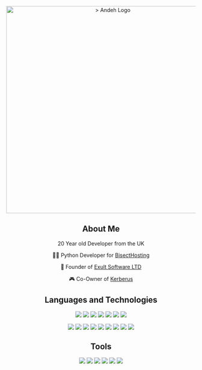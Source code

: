 <p align="center">
  <img src="https://github.com/AndehUK/AndehUK/blob/03683f734a195e584ee74f359dc812f17e6a6d05/rounded_banner.png" width="551" alt="> Andeh Logo">
</p>

<h2 align="center"> About Me </h2>

<p align="center"> 20 Year old Developer from the UK </p>
<p align="center">👨‍💻 Python Developer for <a href="https://bisecthosting.com/Exult" target="_blank">BisectHosting</a> </p>
<p align="center"> 🤝 Founder of <a href="https://exultsoftware.com" target="_blank">Exult Software LTD</a> </p>
<p align="center"> 🎮 Co-Owner of <a href="https://kerberus.gg" target="_blank">Kerberus</a> </p>

<h2 align="center"> Languages and Technologies </h2>

<p align="center">
  <img src="https://img.shields.io/badge/-Python-red?color=1c1c1f">
  <img src="https://img.shields.io/badge/-JavaScript-red?color=1c1c1f">
  <img src="https://img.shields.io/badge/-Java-red?color=1c1c1f">
  <img src="https://img.shields.io/badge/-HTML-red?color=1c1c1f">
  <img src="https://img.shields.io/badge/-CSS-red?color=1c1c1f">
  <img src="https://img.shields.io/badge/-SQL-red?color=1c1c1f">
  <img src="https://img.shields.io/badge/-PHP-red?color=1c1c1f">
</p>

<p align="center">
  <img src="https://img.shields.io/badge/-Git-red?color=da5657">
  <img src="https://img.shields.io/badge/-PostgreSQL-red?color=da5657">
  <img src="https://img.shields.io/badge/-MySQL-red?color=da5657">
  <img src="https://img.shields.io/badge/-Ubuntu-red?color=da5657">
  <img src="https://img.shields.io/badge/-NGINX-red?color=da5657">
  <img src="https://img.shields.io/badge/-Firebase-red?color=da5657">
  <img src="https://img.shields.io/badge/-Docker-red?color=da5657">
  <img src="https://img.shields.io/badge/-React-red?color=da5657">
  <img src="https://img.shields.io/badge/-NodeJS-red?color=da5657">
</p>

<h2 align="center"> Tools </h2>

<p align="center">
  <img src="https://img.shields.io/badge/-VSCode-red?color=da5657">
  <img src="https://img.shields.io/badge/-IntelliJ IDEA-red?color=1c1c1f">
  <img src="https://img.shields.io/badge/-PhpStorm-red?color=da5657">
  <img src="https://img.shields.io/badge/-Figma-red?color=1c1c1f">
  <img src="https://img.shields.io/badge/-PyCharm-red?color=da5657">
  <img src="https://img.shields.io/badge/-CLion-red?color=1c1c1f">
</p>
